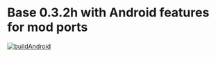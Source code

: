 # Base 0.3.2h with Android features for mod ports

[![buildAndroid](https://github.com/SanicBTW/FNF-PE-0.3.2h/actions/workflows/Android.yml/badge.svg?branch=master)](https://github.com/SanicBTW/FNF-PE-0.3.2h/actions/workflows/Android.yml)
